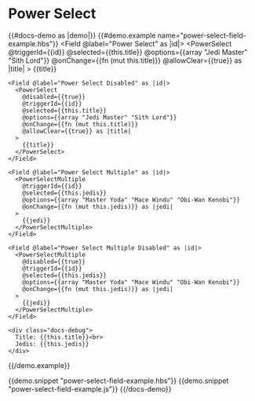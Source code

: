 # Power Select

{{#docs-demo as |demo|}}
  {{#demo.example name="power-select-field-example.hbs"}}
    <Field @label="Power Select" as |id|>
      <PowerSelect 
        @triggerId={{id}}
        @selected={{this.title}}
        @options={{array "Jedi Master" "Sith Lord"}}
        @onChange={{fn (mut this.title)}} 
        @allowClear={{true}} as |title|
      >
        {{title}}
      </PowerSelect>
    </Field>

    <Field @label="Power Select Disabled" as |id|>
      <PowerSelect 
        @disabled={{true}}
        @triggerId={{id}}
        @selected={{this.title}}
        @options={{array "Jedi Master" "Sith Lord"}}
        @onChange={{fn (mut this.title)}} 
        @allowClear={{true}} as |title|
      >
        {{title}}
      </PowerSelect>
    </Field>

    <Field @label="Power Select Multiple" as |id|>
      <PowerSelectMultiple 
        @triggerId={{id}}
        @selected={{this.jedis}}
        @options={{array "Master Yoda" "Mace Windu" "Obi-Wan Kenobi"}}
        @onChange={{fn (mut this.jedis)}} as |jedi|
      >
        {{jedi}}
      </PowerSelectMultiple>
    </Field>

    <Field @label="Power Select Multiple Disabled" as |id|>
      <PowerSelectMultiple 
        @disabled={{true}}
        @triggerId={{id}}
        @selected={{this.jedis}}
        @options={{array "Master Yoda" "Mace Windu" "Obi-Wan Kenobi"}}
        @onChange={{fn (mut this.jedis)}} as |jedi|
      >
        {{jedi}}
      </PowerSelectMultiple>
    </Field>

    <div class="docs-debug">
      Title: {{this.title}}<br>
      Jedis: {{this.jedis}}
    </div>
  {{/demo.example}}

  {{demo.snippet "power-select-field-example.hbs"}}
  {{demo.snippet "power-select-field-example.js"}}
{{/docs-demo}}
